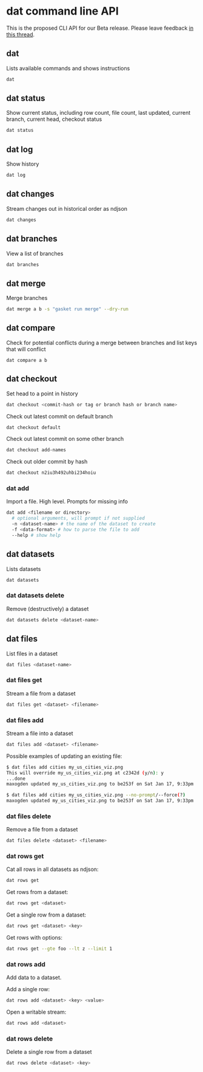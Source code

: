 # dat command line API

This is the proposed CLI API for our Beta release. Please leave feedback [in this thread](https://github.com/maxogden/dat/issues/195).

## dat

Lists available commands and shows instructions

```bash
dat
```

## dat status

Show current status, including row count, file count, last updated, current branch, current head, checkout status

```bash
dat status
```

## dat log

Show history

```bash
dat log
```

## dat changes

Stream changes out in historical order as ndjson

```bash
dat changes
```

## dat branches

View a list of branches

```bash
dat branches
```

## dat merge

Merge branches

```bash
dat merge a b -s "gasket run merge" --dry-run
```

## dat compare

Check for potential conflicts during a merge between branches and list keys that will conflict

```
dat compare a b
```

## dat checkout

Set head to a point in history

```bash
dat checkout <commit-hash or tag or branch hash or branch name>
```

Check out latest commit on default branch

```bash
dat checkout default
```

Check out latest commit on some other branch

```bash
dat checkout add-names
```

Check out older commit by hash

```bash
dat checkout n2iu3h492uhbi234hoiu
```

### dat add

Import a file. High level. Prompts for missing info

```bash
dat add <filename or directory>
  # optional arguments, will prompt if not supplied
  -n <dataset-name> # the name of the dataset to create
  -f <data-format> # how to parse the file to add
  --help # show help
```

## dat datasets

Lists datasets

```bash
dat datasets
```

### dat datasets delete

Remove (destructively) a dataset

```bash
dat datasets delete <dataset-name> 
```

## dat files

List files in a dataset

```bash
dat files <dataset-name>
```

### dat files get

Stream a file from a dataset

```bash
dat files get <dataset> <filename>
```

### dat files add

Stream a file into a dataset

```bash
dat files add <dataset> <filename>
```

Possible examples of updating an existing file:

```bash
$ dat files add cities my_us_cities_viz.png
This will override my_us_cities_viz.png at c2342d (y/n): y
...done
maxogden updated my_us_cities_viz.png to be253f on Sat Jan 17, 9:33pm
```

```bash
$ dat files add cities my_us_cities_viz.png --no-prompt/--force(?)
maxogden updated my_us_cities_viz.png to be253f on Sat Jan 17, 9:33pm
```

### dat files delete

Remove a file from a dataset

```bash
dat files delete <dataset> <filename>
```

### dat rows get

Cat all rows in all datasets as ndjson:

```bash
dat rows get
```

Get rows from a dataset:


```bash
dat rows get <dataset>
```

Get a single row from a dataset:

```bash
dat rows get <dataset> <key>
```

Get rows with options:

```bash
dat rows get --gte foo --lt z --limit 1
```


### dat rows add

Add data to a dataset.

Add a single row:

```bash
dat rows add <dataset> <key> <value>
```

Open a writable stream:

```bash
dat rows add <dataset>
```

### dat rows delete

Delete a single row from a dataset

```bash
dat rows delete <dataset> <key>
```

